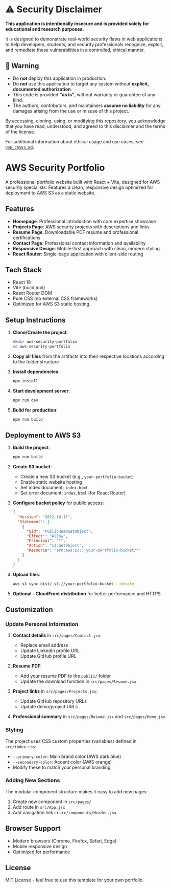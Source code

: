 # ⚠️ Security Disclaimer

**This application is intentionally insecure and is provided solely for educational and research purposes.**

It is designed to demonstrate real-world security flaws in web applications to help developers, students, and security professionals recognize, exploit, and remediate these vulnerabilities in a controlled, ethical manner.

## 🚫 Warning

- Do **not** deploy this application in production.
- Do **not** use this application to target any system without **explicit, documented authorization**.
- This code is provided **"as is"**, without warranty or guarantee of any kind.
- The authors, contributors, and maintainers **assume no liability** for any damages arising from the use or misuse of this project.

By accessing, cloning, using, or modifying this repository, you acknowledge that you have read, understood, and agreed to this disclaimer and the terms of the license.

For additional information about ethical usage and use cases, see [`USE_CASES.md`](./USE_CASES.md).



# AWS Security Portfolio

A professional portfolio website built with React + Vite, designed for AWS security specialists. Features a clean, responsive design optimized for deployment to AWS S3 as a static website.

## Features

- **Homepage**: Professional introduction with core expertise showcase
- **Projects Page**: AWS security projects with descriptions and links
- **Resume Page**: Downloadable PDF resume and professional certifications
- **Contact Page**: Professional contact information and availability
- **Responsive Design**: Mobile-first approach with clean, modern styling
- **React Router**: Single-page application with client-side routing

## Tech Stack

- React 18
- Vite (build tool)
- React Router DOM
- Pure CSS (no external CSS frameworks)
- Optimized for AWS S3 static hosting

## Setup Instructions

1. **Clone/Create the project**:
   ```bash
   mkdir aws-security-portfolio
   cd aws-security-portfolio
   ```

2. **Copy all files** from the artifacts into their respective locations according to the folder structure

3. **Install dependencies**:
   ```bash
   npm install
   ```

4. **Start development server**:
   ```bash
   npm run dev
   ```

5. **Build for production**:
   ```bash
   npm run build
   ```

## Deployment to AWS S3

1. **Build the project**:
   ```bash
   npm run build
   ```

2. **Create S3 bucket**:
   - Create a new S3 bucket (e.g., `your-portfolio-bucket`)
   - Enable static website hosting
   - Set index document: `index.html`
   - Set error document: `index.html` (for React Router)

3. **Configure bucket policy** for public access:
   ```json
   {
     "Version": "2012-10-17",
     "Statement": [
       {
         "Sid": "PublicReadGetObject",
         "Effect": "Allow",
         "Principal": "*",
         "Action": "s3:GetObject",
         "Resource": "arn:aws:s3:::your-portfolio-bucket/*"
       }
     ]
   }
   ```

4. **Upload files**:
   ```bash
   aws s3 sync dist/ s3://your-portfolio-bucket --delete
   ```

5. **Optional - CloudFront distribution** for better performance and HTTPS

## Customization

### Update Personal Information

1. **Contact details** in `src/pages/Contact.jsx`:
   - Replace email address
   - Update LinkedIn profile URL
   - Update GitHub profile URL

2. **Resume PDF**: 
   - Add your resume PDF to the `public/` folder
   - Update the download function in `src/pages/Resume.jsx`

3. **Project links** in `src/pages/Projects.jsx`:
   - Update GitHub repository URLs
   - Update demo/project URLs

4. **Professional summary** in `src/pages/Resume.jsx` and `src/pages/Home.jsx`

### Styling

The project uses CSS custom properties (variables) defined in `src/index.css`:
- `--primary-color`: Main brand color (AWS dark blue)
- `--secondary-color`: Accent color (AWS orange)
- Modify these to match your personal branding

### Adding New Sections

The modular component structure makes it easy to add new pages:
1. Create new component in `src/pages/`
2. Add route in `src/App.jsx`
3. Add navigation link in `src/components/Header.jsx`

## Browser Support

- Modern browsers (Chrome, Firefox, Safari, Edge)
- Mobile responsive design
- Optimized for performance

## License

MIT License - feel free to use this template for your own portfolio.